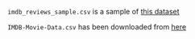 `imdb_reviews_sample.csv` is a sample of [this dataset](https://www.kaggle.com/utathya/imdb-review-dataset)

`IMDB-Movie-Data.csv` has been downloaded from [here](https://www.kaggle.com/PromptCloudHQ/imdb-data)

